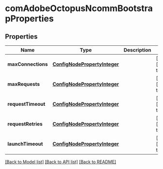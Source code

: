 # comAdobeOctopusNcommBootstrapProperties

## Properties
Name | Type | Description | Notes
------------ | ------------- | ------------- | -------------
**maxConnections** | [**ConfigNodePropertyInteger**](ConfigNodePropertyInteger.md) |  | [optional] [default to null]
**maxRequests** | [**ConfigNodePropertyInteger**](ConfigNodePropertyInteger.md) |  | [optional] [default to null]
**requestTimeout** | [**ConfigNodePropertyInteger**](ConfigNodePropertyInteger.md) |  | [optional] [default to null]
**requestRetries** | [**ConfigNodePropertyInteger**](ConfigNodePropertyInteger.md) |  | [optional] [default to null]
**launchTimeout** | [**ConfigNodePropertyInteger**](ConfigNodePropertyInteger.md) |  | [optional] [default to null]

[[Back to Model list]](../README.md#documentation-for-models) [[Back to API list]](../README.md#documentation-for-api-endpoints) [[Back to README]](../README.md)


